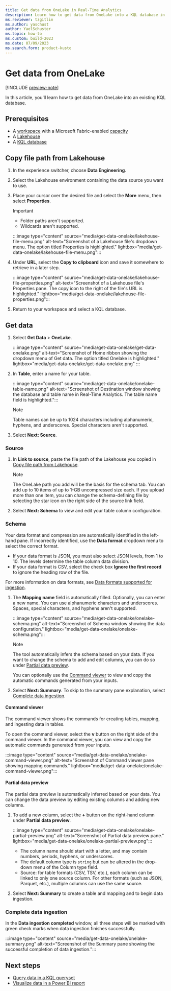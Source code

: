 ```yaml
---
title: Get data from OneLake in Real-Time Analytics
description: Learn how to get data from OneLake into a KQL database in Real-Time Analytics.
ms.reviewer: tzgitlin
ms.author: yaschust
author: YaelSchuster
ms.topic: how-to
ms.custom: build-2023
ms.date: 07/09/2023
ms.search.form: product-kusto
---
```


# Get data from OneLake

[!INCLUDE [preview-note](../includes/preview-note.md)]

In this article, you'll learn how to get data from OneLake into an existing KQL database.

## Prerequisites

* A [workspace](../get-started/create-workspaces.md) with a Microsoft Fabric-enabled [capacity](../enterprise/licenses.md#capacity)
* A [Lakehouse](../data-engineering/create-lakehouse.md)
* A [KQL database](create-database.md)

## Copy file path from Lakehouse

1. In the experience switcher, choose **Data Engineering**.
1. Select the Lakehouse environment containing the data source you want to use.

1. Place your cursor over the desired file and select the **More** menu, then select **Properties**.


    > [!IMPORTANT]
    > * Folder paths aren't supported.
    > * Wildcards aren't supported.

    :::image type="content" source="media/get-data-onelake/lakehouse-file-menu.png" alt-text="Screenshot of a Lakehouse file's dropdown menu. The option titled Properties is highlighted."  lightbox="media/get-data-onelake/lakehouse-file-menu.png":::

1. Under **URL**, select the **Copy to clipboard** icon and save it somewhere to retrieve in a later step.

    :::image type="content" source="media/get-data-onelake/lakehouse-file-properties.png" alt-text="Screenshot of a Lakehouse file's Properties pane. The copy icon to the right of the file's URL is highlighted." lightbox="media/get-data-onelake/lakehouse-file-properties.png":::

1. Return to your workspace and select a KQL database.

## Get data

1. Select **Get Data** > **OneLake**.

    :::image type="content" source="media/get-data-onelake/get-data-onelake.png" alt-text="Screenshot of Home ribbon showing the dropdown menu of Get data. The option titled Onelake is highlighted." lightbox="media/get-data-onelake/get-data-onelake.png" :::

1. In **Table**, enter a name for your table.

     :::image type="content" source="media/get-data-onelake/onelake-table-name.png" alt-text="Screenshot of Destination window showing the database and table name in Real-Time Analytics. The table name field is highlighted.":::

      > [!NOTE]
      > Table names can be up to 1024 characters including alphanumeric, hyphens, and underscores. Special characters aren't supported.

1. Select **Next: Source**.

### Source

1. In **Link to source**, paste the file path of the Lakehouse you copied in [Copy file path from Lakehouse](#copy-file-path-from-lakehouse).

    > [!NOTE]
    >  The OneLake path you add will be the basis for the schema tab. You can add up to 10 items of up to 1-GB uncompressed size each. If you upload more than one item, you can change the schema-defining file by selecting the star icon on the right side of the source link field.

1. Select **Next: Schema** to view and edit your table column configuration.

### Schema

Your data format and compression are automatically identified in the left-hand pane. If incorrectly identified, use the **Data format** dropdown menu to select the correct format.

* If your data format is JSON, you must also select JSON levels, from 1 to 10. The levels determine the table column data division.
* If your data format is CSV, select the check box **Ignore the first record** to ignore the heading row of the file.

For more information on data formats, see [Data formats supported for ingestion](/azure/data-explorer/ingestion-supported-formats?context=/fabric/context/context&pivots=fabric).

1. The **Mapping name** field is automatically filled. Optionally, you can enter a new name. You can use alphanumeric characters and underscores. Spaces, special characters, and hyphens aren't supported.

    :::image type="content" source="media/get-data-onelake/onelake-schema.png" alt-text="Screenshot of Schema window showing the data configuration." lightbox="media/get-data-onelake/onelake-schema.png":::

    >[!NOTE]
    >
    > The tool automatically infers the schema based on your data. If you want to change the schema to add and edit columns, you can do so under [Partial data preview](#partial-data-preview).
    >
    > You can optionally use the [Command viewer](#command-viewer) to view and copy the automatic commands generated from your inputs.

1. Select **Next: Summary**. To skip to the summary pane explanation, select [Complete data ingestion](#complete-data-ingestion).

#### Command viewer

The command viewer shows the commands for creating tables, mapping, and ingesting data in tables.

To open the command viewer, select the **v** button on the right side of the command viewer. In the command viewer, you can view and copy the automatic commands generated from your inputs.

:::image type="content" source="media/get-data-onelake/onelake-command-viewer.png" alt-text="Screenshot of Command viewer pane showing mapping commands." lightbox="media/get-data-onelake/onelake-command-viewer.png":::

#### Partial data preview

The partial data preview is automatically inferred based on your data. You can change the data preview by editing existing columns and adding new columns.

1. To add a new column, select the **+** button on the right-hand column under **Partial data preview**.

    :::image type="content" source="media/get-data-onelake/onelake-partial-preview.png" alt-text="Screenshot of Partial data preview pane." lightbox="media/get-data-onelake/onelake-partial-preview.png":::

    * The column name should start with a letter, and may contain numbers, periods, hyphens, or underscores.
    * The default column type is `string` but can be altered in the drop-down menu of the Column type field.
    * Source: for table formats (CSV, TSV, etc.), each column can be linked to only one source column. For other formats (such as JSON, Parquet, etc.), multiple columns can use the same source.

1. Select **Next: Summary** to create a table and mapping and to begin data ingestion.

### Complete data ingestion

In the **Data ingestion completed** window, all three steps will be marked with green check marks when data ingestion finishes successfully.

:::image type="content" source="media/get-data-onelake/onelake-summary.png" alt-text="Screenshot of the Summary pane showing the successful completion of data ingestion.":::

## Next steps

* [Query data in a KQL queryset](kusto-query-set.md)
* [Visualize data in a Power BI report](create-powerbi-report.md)


